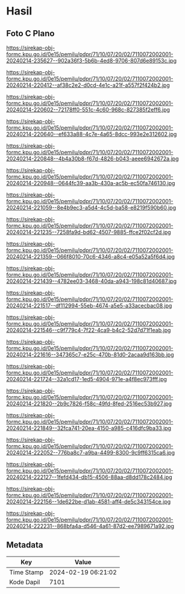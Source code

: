 # Hasil

## Foto C Plano

https://sirekap-obj-formc.kpu.go.id/0e15/pemilu/pdpr/71/10/07/20/02/7110072002001-20240214-235627--902a36f3-5b6b-4ed8-9706-807d6e89153c.jpg

https://sirekap-obj-formc.kpu.go.id/0e15/pemilu/pdpr/71/10/07/20/02/7110072002001-20240214-220412--af38c2e2-d0cd-4e1c-a21f-a557f2f424b2.jpg

https://sirekap-obj-formc.kpu.go.id/0e15/pemilu/pdpr/71/10/07/20/02/7110072002001-20240214-220602--72178ff0-551c-4c60-968c-827385f2eff6.jpg

https://sirekap-obj-formc.kpu.go.id/0e15/pemilu/pdpr/71/10/07/20/02/7110072002001-20240214-220640--ef633a88-4c7e-4a65-8dcc-993e2e312602.jpg

https://sirekap-obj-formc.kpu.go.id/0e15/pemilu/pdpr/71/10/07/20/02/7110072002001-20240214-220848--4b4a30b8-f67d-4826-b043-aeee6942672a.jpg

https://sirekap-obj-formc.kpu.go.id/0e15/pemilu/pdpr/71/10/07/20/02/7110072002001-20240214-220948--0644fc39-aa3b-430a-ac5b-ec50fa746130.jpg

https://sirekap-obj-formc.kpu.go.id/0e15/pemilu/pdpr/71/10/07/20/02/7110072002001-20240214-221059--8e4b9ec3-a5d4-4c5d-ba58-e8219f590b60.jpg

https://sirekap-obj-formc.kpu.go.id/0e15/pemilu/pdpr/71/10/07/20/02/7110072002001-20240214-221235--7258fa9d-bd62-4507-9885-ffce2f02cf2d.jpg

https://sirekap-obj-formc.kpu.go.id/0e15/pemilu/pdpr/71/10/07/20/02/7110072002001-20240214-221359--066f8010-70c6-4346-a8c4-e05a52a5f6d4.jpg

https://sirekap-obj-formc.kpu.go.id/0e15/pemilu/pdpr/71/10/07/20/02/7110072002001-20240214-221439--4782ee03-3468-40da-a943-198c81d40687.jpg

https://sirekap-obj-formc.kpu.go.id/0e15/pemilu/pdpr/71/10/07/20/02/7110072002001-20240214-221517--df112994-55eb-4674-a5e5-a33acecbac08.jpg

https://sirekap-obj-formc.kpu.go.id/0e15/pemilu/pdpr/71/10/07/20/02/7110072002001-20240214-221546--c9f779c4-7f22-4ca9-b4c2-52d7d71f1eab.jpg

https://sirekap-obj-formc.kpu.go.id/0e15/pemilu/pdpr/71/10/07/20/02/7110072002001-20240214-221616--347365c7-e25c-470b-81d0-2acaa9d163bb.jpg

https://sirekap-obj-formc.kpu.go.id/0e15/pemilu/pdpr/71/10/07/20/02/7110072002001-20240214-221724--32a1cd17-1ed5-4904-971e-a4f8ec973fff.jpg

https://sirekap-obj-formc.kpu.go.id/0e15/pemilu/pdpr/71/10/07/20/02/7110072002001-20240214-221820--2b9c7826-f58c-49fd-8fed-2516ec53b927.jpg

https://sirekap-obj-formc.kpu.go.id/0e15/pemilu/pdpr/71/10/07/20/02/7110072002001-20240214-221849--32fca741-20ea-4150-a985-c416dfc9ba33.jpg

https://sirekap-obj-formc.kpu.go.id/0e15/pemilu/pdpr/71/10/07/20/02/7110072002001-20240214-222052--776ba8c7-a9ba-4499-8300-9c9ff6315ca6.jpg

https://sirekap-obj-formc.kpu.go.id/0e15/pemilu/pdpr/71/10/07/20/02/7110072002001-20240214-222127--1fefd434-db15-4506-88aa-d8dd178c2484.jpg

https://sirekap-obj-formc.kpu.go.id/0e15/pemilu/pdpr/71/10/07/20/02/7110072002001-20240214-222156--1de622be-d1ab-4581-aff4-de5c343154ce.jpg

https://sirekap-obj-formc.kpu.go.id/0e15/pemilu/pdpr/71/10/07/20/02/7110072002001-20240214-222231--868bfa4a-d546-4a61-87d2-ee7989671a92.jpg


## Metadata

| Key        | Value               |
| ---------- | ------------------- |
| Time Stamp | 2024-02-19 06:21:02 |
| Kode Dapil | 7101                |



